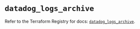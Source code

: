 # `datadog_logs_archive`

Refer to the Terraform Registry for docs: [`datadog_logs_archive`](https://registry.terraform.io/providers/datadog/datadog/3.43.0/docs/resources/logs_archive).
